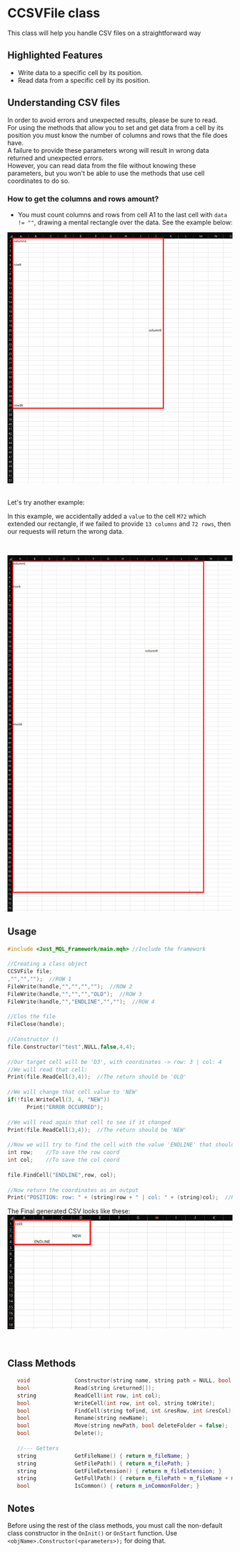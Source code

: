 # CCSVFile class
This class will help you handle CSV files on a straightforward way <br>

## Highlighted Features
- Write data to a specific cell by its position.
- Read data from a specific cell by its position.

## Understanding CSV files
In order to avoid errors and unexpected results, please be sure to read. <br>
For using the methods that allow you to set and get data from a cell by its position you must know the number of columns and rows that the file does have. <br>
A failure to provide these parameters wrong will result in wrong data returned and unexpected errors. <br>
However, you can read data from the file without knowing these parameters, but you won't be able to use the methods that use cell coordinates to do so.

### How to get the columns and rows amount?

- You must count columns and rows from cell A1 to the last cell with `data != ""`, drawing a mental rectangle over the data. See the example below: <br>

![Img1](res/img1.png)

<br>
Let's try another example:
<br>

In this example, we accidentally added a `value` to the cell `M72` which extended our rectangle, if we failed to provide `13 columns` and `72 rows`, then our requests will return the wrong data.

<br>

![Img2](res/img2.png)

## Usage
```cpp
#include <Just_MQL_Framework/main.mqh> //Include the framework

//Creating a class object
CCSVFile file;
,"","","");  //ROW 1
FileWrite(handle,"","","","");  //ROW 2
FileWrite(handle,"","","","OLD");  //ROW 3
FileWrite(handle,"","ENDLINE","","");  //ROW 4

//Clos the file
FileClose(handle);

//Constructor ()
file.Constructor("test",NULL,false,4,4);

//Our target cell will be 'D3', with coordinates -> row: 3 | col: 4
//We will read that cell:
Print(file.ReadCell(3,4));  //The return should be 'OLD'

//We will change that cell value to 'NEW'
if(!file.WriteCell(3, 4, "NEW"))
      Print("ERROR OCCURRED");

//We will read again that cell to see if it changed
Print(file.ReadCell(3,4));  //The return should be 'NEW'

//Now we will try to find the cell with the value 'ENDLINE' that should be in coordinates -> row: 4 | col: 2
int row;    //To save the row coord
int col;    //To save the col coord
   
file.FindCell("ENDLINE",row, col);

//Now return the coordinates as an output
Print("POSITION: row: " + (string)row + " | col: " + (string)col);  //Result should be 'POSITION: row: 4 | col: 2'
```

The Final generated CSV looks like these: <br>
![Img3](res/img3.png)

<br>

## Class Methods
```cpp
   void              Constructor(string name, string path = NULL, bool commonFlag = false, int rows = -1, int columns = -1);  //Constructor, call it when creating the object.
   bool              Read(string &returned[]);                                                                                //Reads the whole file and return the data into an array.
   string            ReadCell(int row, int col);                                                                              //Reads an specific cell value.
   bool              WriteCell(int row, int col, string toWrite);                                                             //Write data to an specific cell
   bool              FindCell(string toFind, int &resRow, int &resCol);                                                       //Finds a value in a cell and return the first found coordinates to the given variables.
   bool              Rename(string newName);                                                                                  //Renames the file
   bool              Move(string newPath, bool deleteFolder = false);                                                         //Moves the file to a new path
   bool              Delete();                                                                                                //Deletes the file

   //--- Getters
   string            GetFileName() { return m_fileName; }                                    //Return the file name
   string            GetFilePath() { return m_filePath; }                                    //Return the file path
   string            GetFileExtension() { return m_fileExtension; }                          //Return the file extension
   string            GetFullPath() { return m_filePath + m_fileName + m_fileExtension; }     //Return the full path
   bool              IsCommon() { return m_inCommonFolder; }                                 //Return if the file is in the common folder or not
```

## Notes
Before using the rest of the class methods, you must call the non-default class constructor in the `OnInit()` or `OnStart` function. Use `<objName>.Constructor(<parameters>);` for doing that.